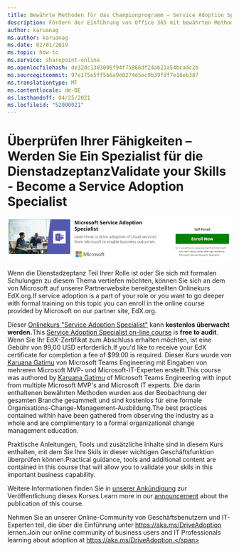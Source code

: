 ```yaml
---
title: Bewährte Methoden für das Championprogramm – Service Adoption Specialist
description: Fördern der Einführung von Office 365 mit bewährten Methoden für das Championprogramm
author: karuanag
ms.author: karuanag
ms.date: 02/01/2019
ms.topic: how-to
ms.service: sharepoint-online
ms.openlocfilehash: de32dc1303006f94f75886df24ab21a54bca4c2b
ms.sourcegitcommit: 97e175e5ff5b6a9e0274d5ec9b39fdf7e18eb387
ms.translationtype: MT
ms.contentlocale: de-DE
ms.lasthandoff: 04/25/2021
ms.locfileid: "52000021"
---
```

# <a name="validate-your-skills---become-a-service-adoption-specialist"></a><span data-ttu-id="58bbe-103">Überprüfen Ihrer Fähigkeiten – Werden Sie Ein Spezialist für die Dienstadzeptanz</span><span class="sxs-lookup"><span data-stu-id="58bbe-103">Validate your Skills - Become a Service Adoption Specialist</span></span>

![Service Adoption Specialist Course](media/champs_sascourse.png)

<span data-ttu-id="58bbe-105">Wenn die Dienstadzeptanz Teil Ihrer Rolle ist oder Sie sich mit formalen Schulungen zu diesem Thema vertiefen möchten, können Sie sich an dem von Microsoft auf unserer Partnerwebsite bereitgestellten Onlinekurs EdX.org.</span><span class="sxs-lookup"><span data-stu-id="58bbe-105">If service adoption is a part of your role or you want to go deeper with formal training on this topic you can enroll in the online course provided by Microsoft on our partner site, EdX.org.</span></span> 

<span data-ttu-id="58bbe-106">Dieser [Onlinekurs "Service Adoption Specialist"](/learn/paths/m365-service-adoption/) kann **kostenlos überwacht werden.**</span><span class="sxs-lookup"><span data-stu-id="58bbe-106">This [Service Adoption Specialist on-line course](/learn/paths/m365-service-adoption/) is **free to audit**.</span></span>  <span data-ttu-id="58bbe-107">Wenn Sie Ihr EdX-Zertifikat zum Abschluss erhalten möchten, ist eine Gebühr von 99,00 USD erforderlich.</span><span class="sxs-lookup"><span data-stu-id="58bbe-107">If you'd like to receive your EdX certificate for completion a fee of $99.00 is required.</span></span>  <span data-ttu-id="58bbe-108">Dieser Kurs wurde von [Karuana Gatimu](https://linkedin.com/in/karuanagatimu) von Microsoft Teams Engineering mit Eingaben von mehreren Microsoft MVP- und Microsoft-IT-Experten erstellt.</span><span class="sxs-lookup"><span data-stu-id="58bbe-108">This course was authored by [Karuana Gatimu](https://linkedin.com/in/karuanagatimu) of Microsoft Teams Engineering with input from multiple Microsoft MVP's and Microsoft IT experts.</span></span>  <span data-ttu-id="58bbe-109">Die darin enthaltenen bewährten Methoden wurden aus der Beobachtung der gesamten Branche gesammelt und sind kostenlos für eine formale Organisations-Change-Management-Ausbildung.</span><span class="sxs-lookup"><span data-stu-id="58bbe-109">The best practices contained within have been gathered from observing the industry as a whole and are complimentary to a formal organizational change management education.</span></span>  

<span data-ttu-id="58bbe-110">Praktische Anleitungen, Tools und zusätzliche Inhalte sind in diesem Kurs enthalten, mit dem Sie Ihre Skils in dieser wichtigen Geschäftsfunktion überprüfen können.</span><span class="sxs-lookup"><span data-stu-id="58bbe-110">Practical guidance, tools and additional content are contained in this course that will allow you to validate your skils in this important business capability.</span></span>  

<span data-ttu-id="58bbe-111">Weitere Informationen finden Sie in [unserer Ankündigung](https://aka.ms/AdoptionCertAnnouncement) zur Veröffentlichung dieses Kurses.</span><span class="sxs-lookup"><span data-stu-id="58bbe-111">Learn more in our [announcement](https://aka.ms/AdoptionCertAnnouncement) about the publication of this course.</span></span> 

<span data-ttu-id="58bbe-112">Nehmen Sie an unserer Online-Community von Geschäftsbenutzern und IT-Experten teil, die über die Einführung unter https://aka.ms/DriveAdoption lernen.</span><span class="sxs-lookup"><span data-stu-id="58bbe-112">Join our online community of business users and IT Professionals learning about adoption at https://aka.ms/DriveAdoption.</span></span>